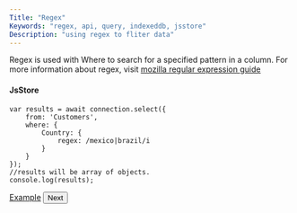 ```yaml
---
Title: "Regex"
Keywords: "regex, api, query, indexeddb, jsstore"
Description: "using regex to fliter data"
---
```


Regex is used with Where to search for a specified pattern in a column. For more information about regex, visit [mozilla regular expression guide](https://developer.mozilla.org/en-US/docs/Web/JavaScript/Guide/Regular_Expressions)

#### JsStore

```
var results = await connection.select({
    from: 'Customers',
    where: {
        Country: {
            regex: /mexico|brazil/i
        }
    }
});
//results will be array of objects.
console.log(results);
```

<p class="margin-top-40px center-align">
    <a class="btn info" target="_blank" href="https://ujjwalguptaofficial.github.io/idbstudio/?db=Demo&query=select(%7B%0A%20%20%20%20from%3A%20'Customers'%2C%0A%20%20%20%20where%3A%20%7B%0A%20%20%20%20%20%20%20%20country%3A%20%7B%0A%20%20%20%20%20%20%20%20%20%20%20%20regex%3A%20%2Fmexico%7Cbrazil%2Fi%0A%20%20%20%20%20%20%20%20%7D%0A%20%20%20%20%7D%0A%7D)">Example</a>
    <button class="btn info btnNext">Next</button>
</p>
